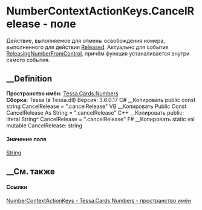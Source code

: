 # NumberContextActionKeys.CancelRelease - поле
Действие, выполняемое для отмены освобождения номера, выполненного для
действия
[Released](F_Tessa_Cards_Numbers_NumberContextActionKeys_Released.htm).
Актуально для события
[ReleasingNumberFromControl](F_Tessa_Cards_Numbers_NumberEventTypes_ReleasingNumberFromControl.htm),
причём функция устаналивается внутри самого события.
## __Definition
 **Пространство имён:** [Tessa.Cards.Numbers](N_Tessa_Cards_Numbers.htm)  
 **Сборка:** Tessa (в Tessa.dll) Версия: 3.6.0.17
C# __Копировать
     public const string CancelRelease = ".cancelRelease"
VB __Копировать
     Public Const CancelRelease As String = ".cancelRelease"
C++ __Копировать
     public:
    literal String^ CancelRelease = ".cancelRelease"
F# __Копировать
     static val mutable CancelRelease: string
#### Значение поля
[String](https://learn.microsoft.com/dotnet/api/system.string)
##  __См. также
#### Ссылки
[NumberContextActionKeys -
](T_Tessa_Cards_Numbers_NumberContextActionKeys.htm)
[Tessa.Cards.Numbers - пространство имён](N_Tessa_Cards_Numbers.htm)
